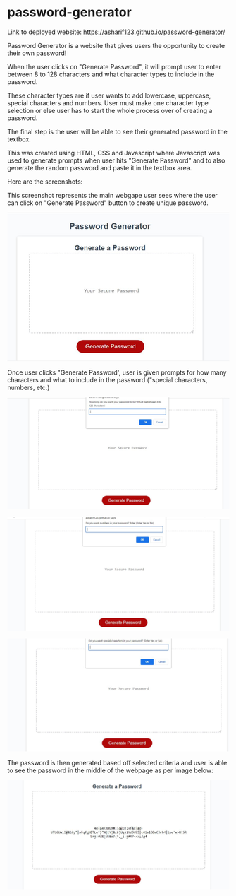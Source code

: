 # password-generator

Link to deployed website: https://asharif123.github.io/password-generator/

Password Generator is a website that gives users the opportunity to create their own password!

When the user clicks on "Generate Password", it will prompt user to enter between 8 to 128 characters and what character types to include in the password.

These character types are if user wants to add lowercase, uppercase, special characters and numbers. User must make one character type selection or else user has to start the whole process over of creating a password.

The final step is the user will be able to see their generated password in the textbox.

This was created using HTML, CSS and Javascript where Javascript was used to generate prompts when user hits "Generate Password" and to also generate the random password and paste it in the textbox area.

Here are the screenshots:

This screenshot represents the main webgape user sees where the user can click on "Generate Password" button to create unique password.

![alt-text](./images/main-website.JPG "main website")

Once user clicks "Generate Password', user is given prompts for how many characters and what to include in the password ("special characters, numbers, etc.)

![alt-text](./images/password-generator-1.JPG "password")

![alt-text](./images/password-generator-2.JPG "password")

![alt-text](./images/password-generator-3.JPG "password")

The password is then generated based off selected criteria and user is able to see the password in the middle of the webpage as per image below:

![alt-text](./images/password-results.JPG "password results")
